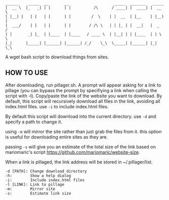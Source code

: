     ______    _____  __       __                    _____  _______   _____              
    |  __ \  |_   _| | |      | |          /\      / ____| |  ____| |  __ \ 
    | |__) |   | |   | |      | |         /  \    | |  __  | |__    | |__) |
    |  ___/    | |   | |      | |        / /\ \   | | |_ | |  __|   |  _  / 
    | |       _| |_  | |____  | |____   / ____ \  | |__| | | |____  | | \ \ 
    |_|      |_____| |______| |______| /_/    \_\  \_____| |______| |_|  \_\
                                                           
A wget bash script to download things from sites. 

HOW TO USE
----------
After downloading, run pillager.sh. A prompt will appear asking for a link to pillage (you can bypass the prompt by specifiying a link when calling the script with -l). Copy/paste the link of the website you want to download. By default, this script will recursively download all files in the link, avoiding all index.html files. use `-i` to include index.html files. 

By default this script will download into the current directory. use `-d` and specify a path to change it. 

using `-m` will mirror the site rather than just grab the files from it. this option is useful for downloading entire sites as they are.

passing `-s` will give you an estimate of the total size of the link based on mariomaric's script https://github.com/mariomaric/website-size.

When a link is pillaged, the link address will be stored in ~/.pillager/list.

```
-d [PATH]: Change download directory
-h:        Show a help dialog
-i:        Include index.html files
-l [LINK]: Link to pillage
-m:        Mirror site
-s:        Estimate link size
```
